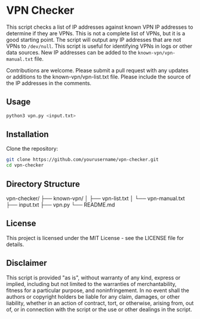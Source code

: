 # VPN Checker

This script checks a list of IP addresses against known VPN IP addresses to determine if they are VPNs. This is not a complete list of VPNs, but it is a good starting point. The script will output any IP addresses that are not VPNs to `/dev/null`. This script is useful for identifying VPNs in logs or other data sources. New IP addresses can be added to the `known-vpn/vpn-manual.txt` file.

Contributions are welcome. Please submit a pull request with any updates or additions to the known-vpn/vpn-list.txt file. Please include the source of the IP addresses in the comments.

## Usage

```bash
python3 vpn.py <input.txt>
```

## Installation
Clone the repository:

```bash
git clone https://github.com/yourusername/vpn-checker.git
cd vpn-checker
```

## Directory Structure
vpn-checker/
├── known-vpn/
│   ├── vpn-list.txt
│   └── vpn-manual.txt
├── input.txt
├── vpn.py
└── README.md

## License
This project is licensed under the MIT License - see the LICENSE file for details. 

## Disclaimer

This script is provided "as is", without warranty of any kind, express or implied, including but not limited to the warranties of merchantability, fitness for a particular purpose, and noninfringement. In no event shall the authors or copyright holders be liable for any claim, damages, or other liability, whether in an action of contract, tort, or otherwise, arising from, out of, or in connection with the script or the use or other dealings in the script.

